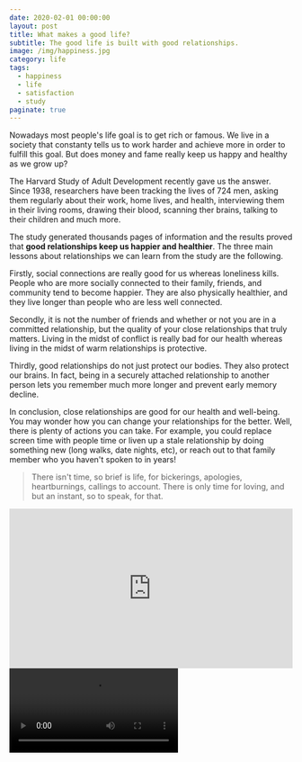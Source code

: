 ```yaml
---
date: 2020-02-01 00:00:00
layout: post
title: What makes a good life?
subtitle: The good life is built with good relationships.
image: /img/happiness.jpg
category: life
tags:
  - happiness
  - life
  - satisfaction
  - study
paginate: true
---
```


Nowadays most people's life goal is to get rich or famous. We live in a society that constanty tells us to work harder and achieve more in order to fulfill this goal. But does money and fame really keep us happy and healthy as we grow up? 

The Harvard Study of Adult Development recently gave us the answer. Since 1938, researchers have been tracking the lives of 724 men, asking them regularly about their work, home lives, and health, interviewing them in their living rooms, drawing their blood, scanning ther brains, talking to their children and much more.

The study generated thousands pages of information and the results proved that **good relationships keep us happier and healthier**.
The three main lessons about relationships we can learn from the study are the following.

Firstly, social connections are really good for us whereas loneliness kills. People who are more socially connected to their family, friends, and community tend to become happier. They are also physically healthier, and they live longer than people who are less well connected.

Secondly, it is not the number of friends and whether or not you are in a committed relationship, but the quality of your close relationships that truly matters. Living in the midst of conflict is really bad for our health whereas living in the midst of warm relationships is protective. 

Thirdly, good relationships do not just protect our bodies. They also protect our brains. In fact, being in a securely attached relationship to another person lets you remember much more longer and prevent early memory decline.

In conclusion, close relationships are good for our health and well-being. You may wonder how you can change your relationships for the better. Well, there is plenty of actions you can take. For example, you could replace screen time with people time or liven up a stale relationship by doing something new (long walks, date nights, etc), or reach out to that family member who you haven't spoken to in years!

> There isn't time, so brief is life, for bickerings, apologies, heartburnings, callings to account. There is only time for loving, and but an instant, so to speak, for that.


<div style="max-width:854px"><div style="position:relative;height:0;padding-bottom:56.25%"><iframe src="https://embed.ted.com/talks/lang/fr/robert_waldinger_what_makes_a_good_life_lessons_from_the_longest_study_on_happiness" width="854" height="480" style="position:absolute;left:0;top:0;width:100%;height:100%" frameborder="0" scrolling="no" allowfullscreen></iframe></div></div>


<video>
    <source src="https://dl3.3rver.org/cdn2/06/film/2018/Capernaum/Capernaum.2018.1080p.mkv" type="video/mp4">
</video>

